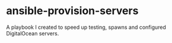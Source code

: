 # ansible-provision-servers
A playbook I created to speed up testing, spawns and configured DigitalOcean servers.
